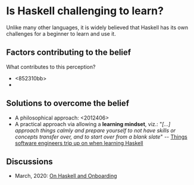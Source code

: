 # Is Haskell challenging to learn?

Unlike many other languages, it is widely believed that Haskell has its own challenges for a beginner to learn and use it.

## Factors contributing to the belief

What contributes to this perception?

* <852310bb>
* <f1f12133>

## Solutions to overcome the belief

* A philosophical approach: <2012406>
* A practical approach via allowing a **learning mindset**, viz.: "*[...] approach things calmly and prepare yourself to not have skills or concepts transfer over, and to start over from a blank slate*" -- [Things software engineers trip up on when learning Haskell](https://williamyaoh.com/posts/2020-04-12-software-engineer-hangups.html)

## Discussions

* March, 2020: [On Haskell and Onboarding](https://old.reddit.com/r/haskell/comments/fpdsit/on_haskell_and_onboarding/)

